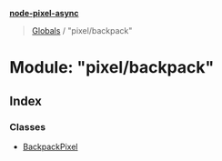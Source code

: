 **[node-pixel-async](../README.md)**

> [Globals](../globals.md) / "pixel/backpack"

# Module: "pixel/backpack"

## Index

### Classes

* [BackpackPixel](../classes/_pixel_backpack_.backpackpixel.md)
